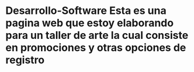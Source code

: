 # Desarrollo-Software Esta es una pagina web que estoy elaborando para un taller de arte la cual consiste en promociones y otras opciones de registro
